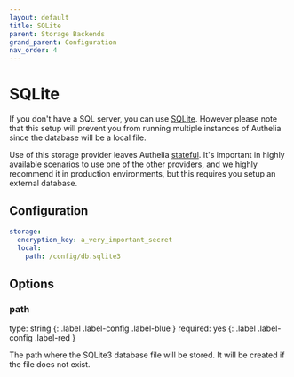 ```yaml
---
layout: default
title: SQLite
parent: Storage Backends
grand_parent: Configuration
nav_order: 4
---
```


# SQLite

If you don't have a SQL server, you can use [SQLite](https://en.wikipedia.org/wiki/SQLite).
However please note that this setup will prevent you from running multiple
instances of Authelia since the database will be a local file.

Use of this storage provider leaves Authelia [stateful](../../features/statelessness.md). It's important in highly
available scenarios to use one of the other providers, and we highly recommend it in production environments, but this
requires you setup an external database.

## Configuration

```yaml
storage:
  encryption_key: a_very_important_secret
  local:
    path: /config/db.sqlite3
```

## Options

### path
<div markdown="1">
type: string
{: .label .label-config .label-blue }
required: yes
{: .label .label-config .label-red }
</div>

The path where the SQLite3 database file will be stored. It will be created if the file does not exist.
